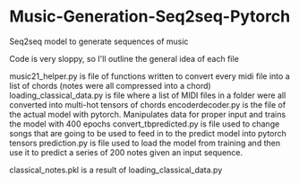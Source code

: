 # Music-Generation-Seq2seq-Pytorch
Seq2seq model to generate sequences of music

Code is very sloppy, so I'll outline the general idea of each file

music21_helper.py is file of functions written to convert every midi file into a list of chords (notes were all compressed into a chord)
loading_classical_data.py is file where a list of MIDI files in a folder were all converted into multi-hot tensors of chords 
encoderdecoder.py is the file of the actual model with pytorch. Manipulates data for proper input and trains the model with 400 epochs
convert_tbpredicted.py is file used to change songs that are going to be used to feed in to the predict model into pytorch tensors
prediction.py is file used to load the model from training and then use it to predict a series of 200 notes given an input sequence.

classical_notes.pkl is a result of loading_classical_data.py

